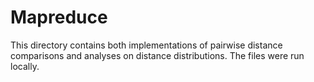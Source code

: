 
Mapreduce
=========

This directory contains both implementations of pairwise distance comparisons and analyses on distance distributions. The files were run locally.
